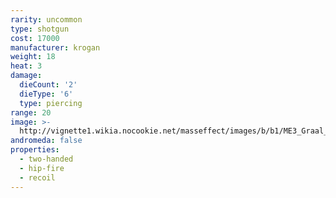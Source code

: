 ```yaml
---
rarity: uncommon
type: shotgun
cost: 17000
manufacturer: krogan
weight: 18
heat: 3
damage:
  dieCount: '2'
  dieType: '6'
  type: piercing
range: 20
image: >-
  http://vignette1.wikia.nocookie.net/masseffect/images/b/b1/ME3_Graal_Spike_Thrower_Shotgun.png/revision/latest?cb=20120317201204
andromeda: false
properties:
  - two-handed
  - hip-fire
  - recoil
---
```


